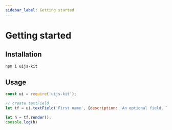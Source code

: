 ```yaml
---
sidebar_label: Getting started
---
```


# Getting started

## Installation

```bash
npm i uijs-kit
```

## Usage

```js
const ui = require('uijs-kit');

// create textField
let tf = ui.textField('First name', {description: 'An optional field. To make it required, append an asterisk in textField first argument or add the required: true in the second argument'})

let h = tf.render();
console.log(h)
```

